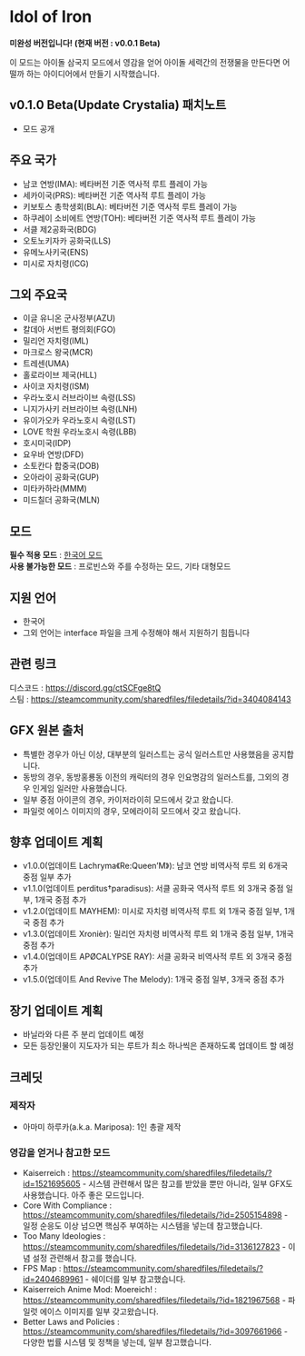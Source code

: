**Idol of Iron**
=============
**미완성 버전입니다! (현재 버전 : v0.0.1 Beta)**

이 모드는 아이돌 삼국지 모드에서 영감을 얻어 아이돌 세력간의 전쟁물을 만든다면 어떨까 하는 아이디어에서 만들기 시작했습니다.

## v0.1.0 Beta(Update Crystalia) 패치노트
- 모드 공개

## 주요 국가
- 남코 연방(IMA): 베타버전 기준 역사적 루트 플레이 가능
- 세카이국(PRS): 베타버전 기준 역사적 루트 플레이 가능
- 키보토스 총학생회(BLA): 베타버전 기준 역사적 루트 플레이 가능
- 하쿠레이 소비에트 연방(TOH): 베타버전 기준 역사적 루트 플레이 가능
- 서클 제2공화국(BDG)
- 오토노키자카 공화국(LLS)
- 유메노사키국(ENS)
- 미시로 자치령(ICG)

## 그외 주요국
- 이글 유니온 군사정부(AZU)
- 칼데아 서번트 평의회(FGO)
- 밀리언 자치령(IML)
- 마크로스 왕국(MCR)
- 트레센(UMA)
- 홀로라이브 제국(HLL)
- 사이코 자치령(ISM)
- 우라노호시 러브라이브 속령(LSS)
- 니지가사키 러브라이브 속령(LNH)
- 유이가오카 우라노호시 속령(LST)
- LOVE 학원 우라노호시 속령(LBB)
- 호시미국(IDP)
- 요우바 연방(DFD)
- 소토칸다 합중국(DOB)
- 오아라이 공화국(GUP)
- 미타카하라(MMM)
- 미드칠더 공화국(MLN)

## 모드
**필수 적용 모드** : [한국어 모드](https://steamcommunity.com/sharedfiles/filedetails/?id=2743487021)  
**사용 불가능한 모드** : 프로빈스와 주를 수정하는 모드, 기타 대형모드

## 지원 언어
- 한국어
- 그외 언어는 interface 파일을 크게 수정해야 해서 지원하기 힘듭니다

## 관련 링크
디스코드 : <https://discord.gg/ctSCFge8tQ>   
스팀 : <https://steamcommunity.com/sharedfiles/filedetails/?id=3404084143>  

## GFX 원본 출처
- 특별한 경우가 아닌 이상, 대부분의 일러스트는 공식 일러스트만 사용했음을 공지합니다.
- 동방의 경우, 동방홍룡동 이전의 캐릭터의 경우 인요명감의 일러스트를, 그외의 경우 인게임 일러만 사용했습니다.
- 일부 중점 아이콘의 경우, 카이저라이히 모드에서 갖고 왔습니다.
- 파일럿 에이스 이미지의 경우, 모에라이히 모드에서 갖고 왔습니다.

## 향후 업데이트 계획
- v1.0.0(업데이트 Lachryma《Re:Queen’M》): 남코 연방 비역사적 루트 외 6개국 중점 일부 추가
- v1.1.0(업데이트 perditus†paradisus): 서클 공화국 역사적 루트 외 3개국 중점 일부, 1개국 중점 추가
- v1.2.0(업데이트 MAYHEM): 미시로 자치령 비역사적 루트 외 1개국 중점 일부, 1개국 중점 추가
- v1.3.0(업데이트 Xronièr): 밀리언 자치령 비역사적 루트 외 1개국 중점 일부, 1개국 중점 추가
- v1.4.0(업데이트 APØCALYPSE RAY): 서클 공화국 비역사적 루트 외 3개국 중점 추가
- v1.5.0(업데이트 And Revive The Melody): 1개국 중점 일부, 3개국 중점 추가

## 장기 업데이트 계획
- 바닐라와 다른 주 분리 업데이트 예정
- 모든 등장인물이 지도자가 되는 루트가 최소 하나씩은 존재하도록 업데이트 할 예정

## 크레딧
### 제작자
- 아마미 하루카(a.k.a. Mariposa): 1인 총괄 제작

### 영감을 얻거나 참고한 모드
- Kaiserreich : <https://steamcommunity.com/sharedfiles/filedetails/?id=1521695605> - 시스템 관련해서 많은 참고를 받았을 뿐만 아니라, 일부 GFX도 사용했습니다. 아주 좋은 모드입니다.
- Core With Compliance : <https://steamcommunity.com/sharedfiles/filedetails/?id=2505154898> - 일정 순응도 이상 넘으면 핵심주 부여하는 시스템을 넣는데 참고했습니다.
- Too Many Ideologies : <https://steamcommunity.com/sharedfiles/filedetails/?id=3136127823> - 이념 설정 관련해서 참고를 했습니다.
- FPS Map : <https://steamcommunity.com/sharedfiles/filedetails/?id=2404689961> - 쉐이더를 일부 참고했습니다.
- Kaiserreich Anime Mod: Moereich! : <https://steamcommunity.com/sharedfiles/filedetails/?id=1821967568> - 파일럿 에이스 이미지를 일부 갖고왔습니다.
- Better Laws and Policies : <https://steamcommunity.com/sharedfiles/filedetails/?id=3097661966> - 다양한 법률 시스템 및 정책을 넣는데, 일부 참고했습니다.
